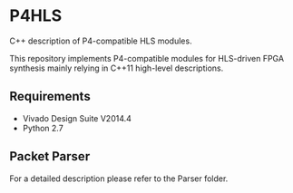 # P4HLS
C++ description of P4-compatible HLS modules.

This repository implements P4-compatible modules for HLS-driven FPGA synthesis mainly relying in C++11 high-level descriptions.

## Requirements
+ Vivado Design Suite V2014.4
+ Python 2.7

## Packet Parser
For a detailed description please refer to the Parser folder.
